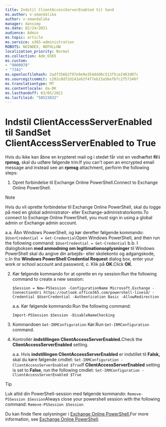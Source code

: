 ```yaml
---
title: Indstil ClientAccessServerEnabled til Sand
ms.author: v-smandalika
author: v-smandalika
manager: dansimp
ms.date: 02/24/2021
audience: Admin
ms.topic: article
ms.service: o365-administration
ROBOTS: NOINDEX, NOFOLLOW
localization_priority: Normal
ms.collection: Adm_O365
ms.custom:
- "9000078"
- "7342"
ms.openlocfilehash: 2adf35662797e9e9e354ddd0c513f5ce2463d07c
ms.sourcegitcommit: c202c0df2d141e63f4f7eb13a56efbfc2f57348f
ms.translationtype: MT
ms.contentlocale: da-DK
ms.lasthandoff: 03/05/2021
ms.locfileid: "50523832"
---
```

# <a name="set-clientaccessserverenabled-to-true"></a><span data-ttu-id="3985f-102">Indstil ClientAccessServerEnabled til Sand</span><span class="sxs-lookup"><span data-stu-id="3985f-102">Set ClientAccessServerEnabled to True</span></span>

<span data-ttu-id="3985f-103">Hvis du ikke kan åbne en krypteret mail og i stedet får vist en vedhæftet **fil i rpmsg,** skal du udføre følgende trin:</span><span class="sxs-lookup"><span data-stu-id="3985f-103">If you can't open an encrypted email message and instead see an **rpmsg** attachment, perform the following steps:</span></span>

1. <span data-ttu-id="3985f-104">Opret forbindelse til Exchange Online PowerShell.</span><span class="sxs-lookup"><span data-stu-id="3985f-104">Connect to Exchange Online PowerShell.</span></span>

> [!NOTE]
> <span data-ttu-id="3985f-105">Hvis du vil oprette forbindelse til Exchange Online PowerShell, skal du logge på med en global administrator- eller Exchange-administratorkonto.</span><span class="sxs-lookup"><span data-stu-id="3985f-105">To connect to Exchange Online PowerShell, you must sign in using a global admin or Exchange admin account.</span></span>

   <span data-ttu-id="3985f-106">a.</span><span class="sxs-lookup"><span data-stu-id="3985f-106">a.</span></span> <span data-ttu-id="3985f-107">Åbn Windows PowerShell, og kør derefter følgende kommando: `$UserCredential = Get-Credential`</span><span class="sxs-lookup"><span data-stu-id="3985f-107">Open Windows PowerShell, and then run the following command: `$UserCredential = Get-Credential`</span></span>
<span data-ttu-id="3985f-108">b.</span><span class="sxs-lookup"><span data-stu-id="3985f-108">b.</span></span> <span data-ttu-id="3985f-109">I dialogboksen **med anmodning om legitimationsoplysninger** til Windows PowerShell skal du angive din arbejds- eller skolekonto og adgangskode, c.</span><span class="sxs-lookup"><span data-stu-id="3985f-109">In the **Windows PowerShell Credential Request** dialog box, enter your work or school account and password, c.</span></span> <span data-ttu-id="3985f-110">Klik på **OK**.</span><span class="sxs-lookup"><span data-stu-id="3985f-110">Click **OK**.</span></span> 

2. <span data-ttu-id="3985f-111">Kør følgende kommando for at oprette en ny session:</span><span class="sxs-lookup"><span data-stu-id="3985f-111">Run the following command to create a new session:</span></span>

    `$Session = New-PSSession -ConfigurationName Microsoft.Exchange -ConnectionUri https://outlook.office365.com/powershell-liveid/ -Credential $UserCredential -Authentication Basic -AllowRedirection`

    <span data-ttu-id="3985f-112">a.</span><span class="sxs-lookup"><span data-stu-id="3985f-112">a.</span></span> <span data-ttu-id="3985f-113">Kør følgende kommando:</span><span class="sxs-lookup"><span data-stu-id="3985f-113">Run the following command:</span></span>
    
    `Import-PSSession $Session -DisableNameChecking`

3. <span data-ttu-id="3985f-114">Kommandoen `Get-IRMConfiguration` Kør.</span><span class="sxs-lookup"><span data-stu-id="3985f-114">Run `Get-IRMConfiguration` command.</span></span>

4. <span data-ttu-id="3985f-115">Kontrollér **indstillingen ClientAccessServerEnabled.**</span><span class="sxs-lookup"><span data-stu-id="3985f-115">Check the **ClientAccessServerEnabled** setting.</span></span> 

    <span data-ttu-id="3985f-116">a.</span><span class="sxs-lookup"><span data-stu-id="3985f-116">a.</span></span> <span data-ttu-id="3985f-117">Hvis **indstillingen ClientAccessServerEnabled** er indstillet til **Falsk,** skal du køre følgende cmdlet: `Set-IRMConfiguration -ClientAccessServerEnabled $True`</span><span class="sxs-lookup"><span data-stu-id="3985f-117">If **ClientAccessServerEnabled** setting is set to **False**, run the following cmdlet: `Set-IRMConfiguration -ClientAccessServerEnabled $True`</span></span>

> [!TIP]
> <span data-ttu-id="3985f-118">Luk altid din PowerShell-session med følgende kommando: `Remove-PSSession $Session`</span><span class="sxs-lookup"><span data-stu-id="3985f-118">Always close your powershell session with the following command: `Remove-PSSession $Session`</span></span>

<span data-ttu-id="3985f-119">Du kan finde flere oplysninger i [Exchange Online PowerShell.](https://docs.microsoft.com/powershell/exchange/connect-to-exchange-online-powershell)</span><span class="sxs-lookup"><span data-stu-id="3985f-119">For more information, see [Exchange Online PowerShell](https://docs.microsoft.com/powershell/exchange/connect-to-exchange-online-powershell).</span></span>

